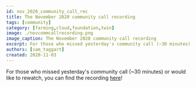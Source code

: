 ```yaml
---
id: nov_2020_community_call_rec
title: The November 2020 community call recording
tags: [community]
category: [farming,cloud,foundation,twin]
image: ./novcommcallrecording.png
image_caption: The November 2020 community call recording
excerpt: For those who missed yesterday's community call (~30 minutes) or would like to rewatch, you can find the recording within!
authors: [sam_taggart]
created: 2020-11-03
---
```


For those who missed yesterday's community call (~30 minutes) or would like to rewatch, you can find the recording [here](https://www.youtube.com/watch?v=KpU7wb2jmyg)!
